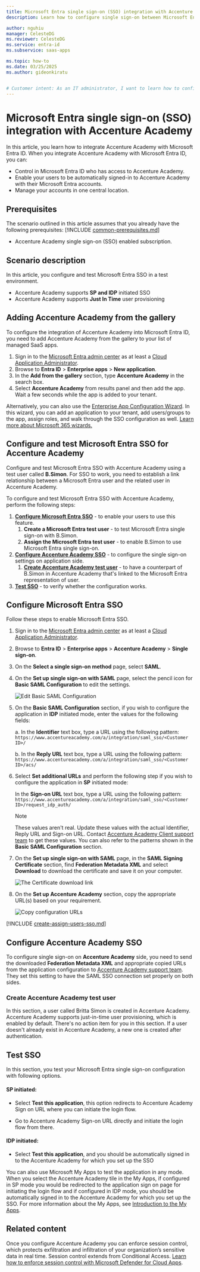 ```yaml
---
title: Microsoft Entra single sign-on (SSO) integration with Accenture Academy
description: Learn how to configure single sign-on between Microsoft Entra ID and Accenture Academy.

author: nguhiu
manager: CelesteDG
ms.reviewer: CelesteDG
ms.service: entra-id
ms.subservice: saas-apps

ms.topic: how-to
ms.date: 03/25/2025
ms.author: gideonkiratu


# Customer intent: As an IT administrator, I want to learn how to configure single sign-on between Microsoft Entra ID and Accenture Academy so that I can control who has access to Accenture Academy, enable automatic sign-in with Microsoft Entra accounts, and manage my accounts in one central location.
---
```


# Microsoft Entra single sign-on (SSO) integration with Accenture Academy

In this article,  you learn how to integrate Accenture Academy with Microsoft Entra ID. When you integrate Accenture Academy with Microsoft Entra ID, you can:

* Control in Microsoft Entra ID who has access to Accenture Academy.
* Enable your users to be automatically signed-in to Accenture Academy with their Microsoft Entra accounts.
* Manage your accounts in one central location.

## Prerequisites
The scenario outlined in this article assumes that you already have the following prerequisites:
[!INCLUDE [common-prerequisites.md](~/identity/saas-apps/includes/common-prerequisites.md)]
* Accenture Academy single sign-on (SSO) enabled subscription.

## Scenario description

In this article,  you configure and test Microsoft Entra SSO in a test environment.

* Accenture Academy supports **SP and IDP** initiated SSO
* Accenture Academy supports **Just In Time** user provisioning

## Adding Accenture Academy from the gallery

To configure the integration of Accenture Academy into Microsoft Entra ID, you need to add Accenture Academy from the gallery to your list of managed SaaS apps.

1. Sign in to the [Microsoft Entra admin center](https://entra.microsoft.com) as at least a [Cloud Application Administrator](~/identity/role-based-access-control/permissions-reference.md#cloud-application-administrator).
1. Browse to **Entra ID** > **Enterprise apps** > **New application**.
1. In the **Add from the gallery** section, type **Accenture Academy** in the search box.
1. Select **Accenture Academy** from results panel and then add the app. Wait a few seconds while the app is added to your tenant.

 Alternatively, you can also use the [Enterprise App Configuration Wizard](https://portal.office.com/AdminPortal/home?Q=Docs#/azureadappintegration). In this wizard, you can add an application to your tenant, add users/groups to the app, assign roles, and walk through the SSO configuration as well. [Learn more about Microsoft 365 wizards.](/microsoft-365/admin/misc/azure-ad-setup-guides)


<a name='configure-and-test-azure-ad-sso-for-accenture-academy'></a>

## Configure and test Microsoft Entra SSO for Accenture Academy

Configure and test Microsoft Entra SSO with Accenture Academy using a test user called **B.Simon**. For SSO to work, you need to establish a link relationship between a Microsoft Entra user and the related user in Accenture Academy.

To configure and test Microsoft Entra SSO with Accenture Academy, perform the following steps:

1. **[Configure Microsoft Entra SSO](#configure-azure-ad-sso)** - to enable your users to use this feature.
    1. **Create a Microsoft Entra test user** - to test Microsoft Entra single sign-on with B.Simon.
    1. **Assign the Microsoft Entra test user** - to enable B.Simon to use Microsoft Entra single sign-on.
1. **[Configure Accenture Academy SSO](#configure-accenture-academy-sso)** - to configure the single sign-on settings on application side.
    1. **[Create Accenture Academy test user](#create-accenture-academy-test-user)** - to have a counterpart of B.Simon in Accenture Academy that's linked to the Microsoft Entra representation of user.
1. **[Test SSO](#test-sso)** - to verify whether the configuration works.

<a name='configure-azure-ad-sso'></a>

## Configure Microsoft Entra SSO

Follow these steps to enable Microsoft Entra SSO.

1. Sign in to the [Microsoft Entra admin center](https://entra.microsoft.com) as at least a [Cloud Application Administrator](~/identity/role-based-access-control/permissions-reference.md#cloud-application-administrator).
1. Browse to **Entra ID** > **Enterprise apps** > **Accenture Academy** > **Single sign-on**.
1. On the **Select a single sign-on method** page, select **SAML**.
1. On the **Set up single sign-on with SAML** page, select the pencil icon for **Basic SAML Configuration** to edit the settings.

   ![Edit Basic SAML Configuration](common/edit-urls.png)

1. On the **Basic SAML Configuration** section, if you wish to configure the application in **IDP** initiated mode, enter the values for the following fields:

    a. In the **Identifier** text box, type a URL using the following pattern:
    `https://www.accentureacademy.com/a/integration/saml_sso/<Customer ID>/`

    b. In the **Reply URL** text box, type a URL using the following pattern:
    `https://www.accentureacademy.com/a/integration/saml_sso/<Customer ID>/acs/`

1. Select **Set additional URLs** and perform the following step if you wish to configure the application in **SP** initiated mode:

    In the **Sign-on URL** text box, type a URL using the following pattern:
    `https://www.accentureacademy.com/a/integration/saml_sso/<Customer ID>/request_idp_auth/`

	> [!NOTE]
	> These values aren't real. Update these values with the actual Identifier, Reply URL and Sign-on URL. Contact [Accenture Academy Client support team](mailto:support@accentureacademy.com) to get these values. You can also refer to the patterns shown in the **Basic SAML Configuration** section.

1. On the **Set up single sign-on with SAML** page, in the **SAML Signing Certificate** section,  find **Federation Metadata XML** and select **Download** to download the certificate and save it on your computer.

	![The Certificate download link](common/metadataxml.png)

1. On the **Set up Accenture Academy** section, copy the appropriate URL(s) based on your requirement.

	![Copy configuration URLs](common/copy-configuration-urls.png)
<a name='create-an-azure-ad-test-user'></a>

[!INCLUDE [create-assign-users-sso.md](~/identity/saas-apps/includes/create-assign-users-sso.md)]

## Configure Accenture Academy SSO

To configure single sign-on on **Accenture Academy** side, you need to send the downloaded **Federation Metadata XML** and appropriate copied URLs from the application configuration to [Accenture Academy support team](mailto:support@accentureacademy.com). They set this setting to have the SAML SSO connection set properly on both sides.

### Create Accenture Academy test user

In this section, a user called Britta Simon is created in Accenture Academy. Accenture Academy supports just-in-time user provisioning, which is enabled by default. There's no action item for you in this section. If a user doesn't already exist in Accenture Academy, a new one is created after authentication.

## Test SSO 

In this section, you test your Microsoft Entra single sign-on configuration with following options. 

#### SP initiated:

* Select **Test this application**, this option redirects to Accenture Academy Sign on URL where you can initiate the login flow.  

* Go to Accenture Academy Sign-on URL directly and initiate the login flow from there.

#### IDP initiated:

* Select **Test this application**, and you should be automatically signed in to the Accenture Academy for which you set up the SSO 

You can also use Microsoft My Apps to test the application in any mode. When you select the Accenture Academy tile in the My Apps, if configured in SP mode you would be redirected to the application sign on page for initiating the login flow and if configured in IDP mode, you should be automatically signed in to the Accenture Academy for which you set up the SSO. For more information about the My Apps, see [Introduction to the My Apps](https://support.microsoft.com/account-billing/sign-in-and-start-apps-from-the-my-apps-portal-2f3b1bae-0e5a-4a86-a33e-876fbd2a4510).

## Related content

Once you configure Accenture Academy you can enforce session control, which protects exfiltration and infiltration of your organization’s sensitive data in real time. Session control extends from Conditional Access. [Learn how to enforce session control with Microsoft Defender for Cloud Apps](/cloud-app-security/proxy-deployment-any-app).
